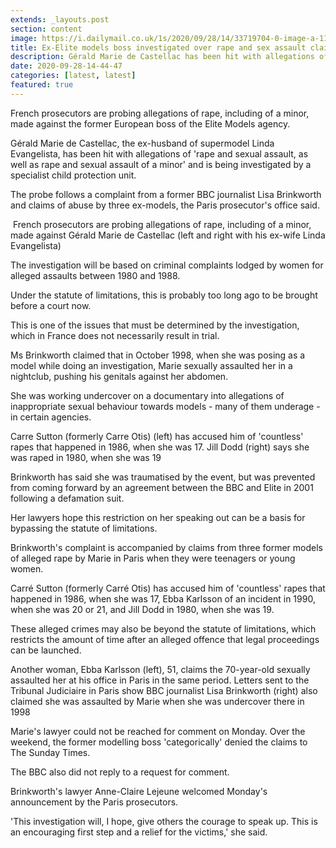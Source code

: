 ```yaml
---
extends: _layouts.post
section: content
image: https://i.dailymail.co.uk/1s/2020/09/28/14/33719704-0-image-a-11_1601299368735.jpg 
title: Ex-Elite models boss investigated over rape and sex assault claims 
description: Gérald Marie de Castellac has been hit with allegations of rape and sexual assault, as well as rape and sexual assault of a minor and is being investigated by French specialist unit. 
date: 2020-09-28-14-44-47 
categories: [latest, latest] 
featured: true 
--- 
```

French prosecutors are probing allegations of rape, including of a minor, made against the former European boss of the Elite Models agency.

Gérald Marie de Castellac, the ex-husband of supermodel Linda Evangelista, has been hit with allegations of 'rape and sexual assault, as well as rape and sexual assault of a minor' and is being investigated by a specialist child protection unit.

The probe follows a complaint from a former BBC journalist Lisa Brinkworth and claims of abuse by three ex-models, the Paris prosecutor's office said. 

 French prosecutors are probing allegations of rape, including of a minor, made against Gérald Marie de Castellac (left and right with his ex-wife Linda Evangelista)

The investigation will be based on criminal complaints lodged by women for alleged assaults between 1980 and 1988. 

Under the statute of limitations, this is probably too long ago to be brought before a court now.

This is one of the issues that must be determined by the investigation, which in France does not necessarily result in trial.

Ms Brinkworth claimed that in October 1998, when she was posing as a model while doing an investigation, Marie sexually assaulted her in a nightclub, pushing his genitals against her abdomen.

She was working undercover on a documentary into allegations of inappropriate sexual behaviour towards models - many of them underage - in certain agencies.

Carre Sutton (formerly Carre Otis) (left) has accused him of 'countless' rapes that happened in 1986, when she was 17. Jill Dodd (right) says she was raped in 1980, when she was 19

Brinkworth has said she was traumatised by the event, but was prevented from coming forward by an agreement between the BBC and Elite in 2001 following a defamation suit.

Her lawyers hope this restriction on her speaking out can be a basis for bypassing the statute of limitations.

Brinkworth's complaint is accompanied by claims from three former models of alleged rape by Marie in Paris when they were teenagers or young women.

Carré Sutton (formerly Carré Otis) has accused him of 'countless' rapes that happened in 1986, when she was 17, Ebba Karlsson of an incident in 1990, when she was 20 or 21, and Jill Dodd in 1980, when she was 19.

These alleged crimes may also be beyond the statute of limitations, which restricts the amount of time after an alleged offence that legal proceedings can be launched. 

Another woman, Ebba Karlsson (left), 51, claims the 70-year-old sexually assaulted her at his office in Paris in the same period. Letters sent to the Tribunal Judiciaire in Paris show BBC journalist Lisa Brinkworth (right) also claimed she was assaulted by Marie when she was undercover there in 1998

Marie's lawyer could not be reached for comment on Monday. Over the weekend, the former modelling boss 'categorically' denied the claims to The Sunday Times.

The BBC also did not reply to a request for comment.

Brinkworth's lawyer Anne-Claire Lejeune welcomed Monday's announcement by the Paris prosecutors.

'This investigation will, I hope, give others the courage to speak up. This is an encouraging first step and a relief for the victims,' she said. 

